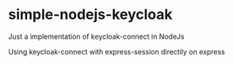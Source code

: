 # simple-nodejs-keycloak
Just a implementation of keycloak-connect in NodeJs

Using keycloak-connect with express-session directily on express
